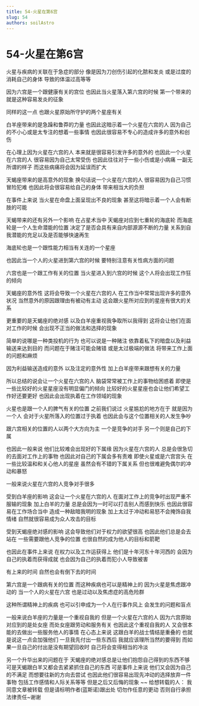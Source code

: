 ```yaml
---
title: 54-火星在第6宫
slug: 54
authors: soilAstro
---
```


# 54-火星在第6宫
火星与疾病的关联在于急症的部分
像是因为刀创伤引起的化脓和发炎
或是过度的消耗自己的身体
导致的体温过高等等

因为六宫是一个跟健康有关的宫位
也因此当火星落入第六宫的时候
第一个带来的就是这种容易发炎的征象

同样的这一点
也跟火星原始所守护的两个星座有关

白羊座带来的是急躁和鲁莽的力量
也因此这暗示着一个火星在六宫的人
因为自己的不小心或是太专注的想着一些事情
也因此很容易不专心的造成许多的意外和创伤

在心理上因为火星在六宫的人
本来就是很容易引发许多的意外的
也因此一个火星在六宫的人
很容易因为自己太常受伤
也因此往往对于一些小伤或是小病痛
一副无所谓的样子
而这些病痛将会因为延误而扩大

天蝎座带来的是高意外的现象
换句话说一个火星在六宫的人
很容易因为自己习惯冒险犯难
也因此将会很容易给自己的身体
带来相当大的负担

在事件上来说
当火星在命盘上面呈现出不良的现象
甚至这将暗示着一个人会有断肢的可能

天蝎带来的还有另外一个影响
在占星术当中
天蝎座对应到七重轮的海底轮
而海底轮是一个人生命潜能的位置
决定了是否会具有来自内部源源不断的力量
关系到自我潜能的充足以及是否能够快速再生

海底轮也是一个跟性能力相当有关连的一个星座

也因此当一个人的火星进到第六宫的时候
要特别注意有关性病方面的问题

六宫也是一个跟工作有关的位置
当火星进入到六宫的时候
这个人将会出现工作狂的倾向

天蝎座的意外性
这将会导致一个火星在六宫的人
在工作当中常常出现许多的意外状况
当然意外的原因跟理由有被动有主动
这会跟火星所对应到的星座有很大的关系

更重要的是天蝎座的绝对感
以及白羊座重视我争取所以我得到
这将会让他们在面对工作的时候
会出现不正当的做法和选择的现象

简单的说哪是一种类投机的行为
也可以说是一种赌注
依靠着私下的暗盘以及利益输送来达到目的
而问题在于赌注可能会赌错
或是太过极端的做法
将带来工作上面的问题和麻烦

因为利益输送造成的意外
以及注定的意外性
加上白羊座带来跟想有关的力量

所以总结的说会让一个火星在六宫的人
脑袋常常被工作上的事物给困惑着
即使是一些比较好的火星星座没有明显偏门的倾向
比较好的火星星座也会让他们希望工作好还要更好
也因此会出现执着在工作领域的现象

火星也是跟一个人的脾气有关的位置
之前我们说过
火星尴尬的地方在于
就是因为一个人
会对于火星所落入的位置过于执着
也因此会与这个位置相关的人发生争吵

跟六宫相关的位置的人以两个大方向为主
一个是竞争的对手
另一个则是自己的下属

也因此一般来说
他们比较难会出现好的下属缘
因为火星在六宫的人
总是会很急切的去面对工作上的事物
也因此对自己的下属会多有责难
即使火星或是六宫宫头
在一些比较温和和关心他人的星座
虽然会有不错的下属关系
但也很难避免偶尔的冲动和暴怒

一般来说火星在六宫的人竞争对手很多

受到白羊座的影响
这会让一个火星在六宫的人
在面对工作上的竞争时出现严重不服输的现象
加上白羊的力量
总是会因为一时可以打击别人而感到快乐
也因此很容易在工作场合当中
造成一种敌暗我明的现象
加上太过于冲动和易怒不会掩饰自我情绪
自然就很容易成为众人攻击的目标

受到天蝎座绝对感的影响
这会导致他们对于权力的欲望很高
也因此他们总是会去站在
一些需要跟他人竞争的位置
也很自然的成为他人的目标和箭靶

也因此在事件上来说
在权力以及工作运获得上
他们是十年河东十年河西的
会因为自己的执着而获得成就
也会因为自己的执着而犯小人导致被害

有上来的时间
自然也会有倒下去的时间

第六宫是一个跟病有关的位置
而这种疾病也可以是精神上的
因为火星是焦虑跟冲动的
当一个人的火星在六宫
也是过动以及焦虑症的高危险群

这种所谓精神上的疾病
也可以引申成为一个人在行事作风上
会发生的问题和盲点

一般来说白羊座的力量是一个重视自我的
但是一个火星在六宫的人
因为六宫原始对应到的是处女座
而处女座跟劳动和服务有关
也因此这个重视自我的人
又会很本能的去做出一些服务他人的事情
在心态上来说
这跟白羊的战士情结是重叠的
也就是说这一点会加强他们
一旦我先付出一些东西后
我就应该理所当然的要得到
而如果一旦自己的付出是没有期望回收时
自己将会变得相当的冷淡

另一个升华出来的问题在于
天蝎座的绝对感总是让他们抱怨自己得到的东西不够
可是天蝎跟白羊又都会去紧紧抓住自己的东西
可是事件上来说
他们又会因为自己的不满足
而想要往新的方向去尝试
也因此他们很容易出现先冲动的选择放弃一件事物
包括工作感情和人际关系等等
但是之后又后悔的现象
~~
给想转载的人：
我同意文章被转载
但是请标明作者(蓝斯诺)跟出处
切勿作任意的更动
否则自行承担法律责任~谢谢

 
  